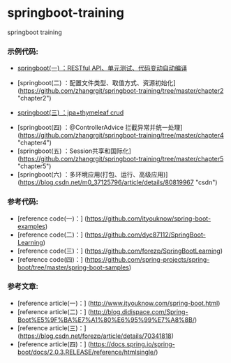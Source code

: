 # springboot-training
springboot training




### 示例代码:

* [springboot(一) ：RESTful API、单元测试、代码变动自动编译](https://github.com/zhangrgit/springboot-training/tree/master/chapter1 "chapter1")                                                          
- [springboot(二) ：配置文件类型、取值方式、资源初始化]                                                              (https://github.com/zhangrgit/springboot-training/tree/master/chapter2 "chapter2")        
 + [springboot(三) ：jpa+thymeleaf crud](https://github.com/zhangrgit/springboot-training/tree/master/chapter3 "chapter3")                                                                       
* [springboot(四) ：@ControllerAdvice 拦截异常并统一处理]                                                         (https://github.com/zhangrgit/springboot-training/tree/master/chapter4 "chapter4")                                    
* [springboot(五) ：Session共享和国际化]                                                                                                                                                       (https://github.com/zhangrgit/springboot-training/tree/master/chapter5 "chapter5")
* [springboot(六) ：多环境应用(打包、运行、高级应用)]                                                                 (https://blog.csdn.net/m0_37125796/article/details/80819967 "csdn")


### 参考代码:

 * [reference code(一)：] (https://github.com/ityouknow/spring-boot-examples)                       
 * [reference code(二)：] (https://github.com/dyc87112/SpringBoot-Learning)                              
 * [reference code(三)：] (https://github.com/forezp/SpringBootLearning)                                        
 * [reference code(四)：] (https://github.com/spring-projects/spring-boot/tree/master/spring-boot-samples)
 

### 参考文章:

* [reference article(一)：] (http://www.ityouknow.com/spring-boot.html)
* [reference article(二)：] (http://blog.didispace.com/Spring-Boot%E5%9F%BA%E7%A1%80%E6%95%99%E7%A8%8B/)
* [reference article(三)：] (https://blog.csdn.net/forezp/article/details/70341818)
* [reference article(四)：] (https://docs.spring.io/spring-boot/docs/2.0.3.RELEASE/reference/htmlsingle/)
